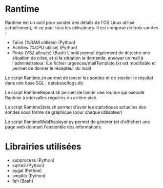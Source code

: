 # Rantime

Rantime est un outil pour sonder des détails de l'OS Linux utilisé actuellement, et ce pour tous les utilisateurs.
Il est composé de trois sondes :
- Talon (%RAM utilisée) (Python)
- Achilles (%CPU utilisé) (Python)
- Pinky (VSZ allouée) (Bash)
L'outil permet également de détecter une situation de crise, et si la situation le demande, envoyer un mail à l'administrateur.
(Le fichier urgences/mailTemplate.txt est modifiable et permet de donner le récepteur du mail)

Le script Rantime.sh permet de lancer les sondes et de stocker le résultat dans une base SQL : database/logs.db

Le script RantimeRepeat.sh permet de lancer une routine qui exécute Rantime à intervalles réguliers en arrière plan.

Le script RantimeStats.sh permet d'avoir les statistiques actuelles des sondes sous forme de graphique (pour chaque utilisateur)

Le script RantimeWebDisplayer.py permet de générer (et d'afficher) une page web donnant l'ensemble des informations.

# Librairies utilisées

- subprocess (Python)
- sqlite3 (Python)
- pygal (Python)
- smptlib (Python)
- feh (Bash)
